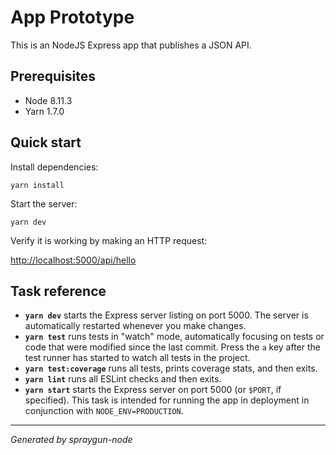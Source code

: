 # App Prototype

This is an NodeJS Express app that publishes a JSON API.

## Prerequisites

- Node 8.11.3
- Yarn 1.7.0

## Quick start

Install dependencies:

```
yarn install
```

Start the server:

```
yarn dev
```

Verify it is working by making an HTTP request:

<http://localhost:5000/api/hello>

## Task reference

- **`yarn dev`** starts the Express server listing on port 5000. The server is automatically restarted whenever you make changes.
- **`yarn test`** runs tests in "watch" mode, automatically focusing on tests or code that were modified since the last commit. Press the `a` key after the test runner has started to watch all tests in the project.
- **`yarn test:coverage`** runs all tests, prints coverage stats, and then exits.
- **`yarn lint`** runs all ESLint checks and then exits.
- **`yarn start`** starts the Express server on port 5000 (or `$PORT`, if specified). This task is intended for running the app in deployment in conjunction with `NODE_ENV=PRODUCTION`.

---

_Generated by spraygun-node_
